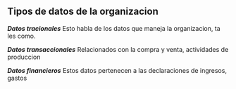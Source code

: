 ## Tipos de datos de la organizacion

***Datos tracionales***
Esto habla de los datos que maneja la organizacion, ta les como.

 ***Datos transaccionales***
Relacionados con la compra y venta, actividades de produccion

***Datos financieros***
Estos datos pertenecen a las declaraciones de ingresos, gastos